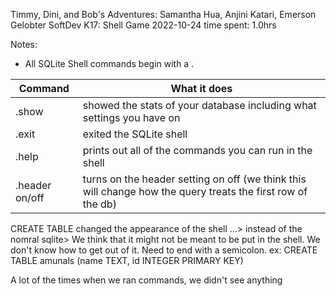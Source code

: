 Timmy, Dini, and Bob's Adventures: Samantha Hua, Anjini Katari, Emerson Gelobter
SoftDev
K17: Shell Game
2022-10-24
time spent: 1.0hrs

Notes:
 * All SQLite Shell commands begin with a .


 |Command|What it does|
 |-------|------------|
 | .show | showed the stats of your database including what settings you have on|
 | .exit | exited the SQLite shell|
 | .help | prints out all of the commands you can run in the shell|
 | .header on/off | turns on the header setting on off (we think this will change how the query treats the first row of the db)|



 CREATE TABLE changed the appearance of the shell ...> instead of the nomral sqlite>
 We think that it might not be meant to be put in the shell. We don't know how to get out of it. Need to end with a semicolon. 
    ex: CREATE TABLE amunals (name TEXT, id INTEGER PRIMARY KEY)

 A lot of the times when we ran commands, we didn't see anything